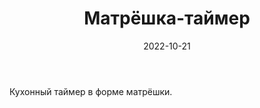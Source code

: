 ﻿---
images:
- /images/miniatures/matreshka-timer.jpg
title: Матрёшка-таймер
date: 2022-10-21
tags:
- роспись
- матрёшка
- интерьер
weight: 1
multipleColumn: true
hideExif: true
---

Кухонный таймер в форме матрёшки.